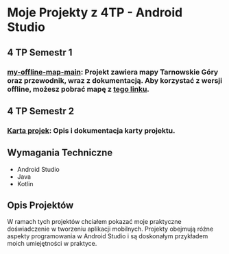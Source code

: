 # Moje Projekty z 4TP - Android Studio

## 4 TP Semestr 1

### [my-offline-map-main](https://github.com/szymon7890/AndroidStudio-4TP/tree/main/4%20TP%20android%20semestr%201/my-offline-map-main): Projekt zawiera mapy Tarnowskie Góry oraz przewodnik, wraz z dokumentacją. Aby korzystać z wersji offline, możesz pobrać mapę z [tego linku](https://download.mapsforge.org/maps/v5/europe/poland.map).

## 4 TP Semestr 2

### [Karta projek](tuhttps://github.com/szymon7890/AndroidStudio-4TP/tree/main/4%20TP%20android%20semestr%202): Opis i dokumentacja karty projektu.

## Wymagania Techniczne

- Android Studio
- Java
- Kotlin

## Opis Projektów

W ramach tych projektów chciałem pokazać moje praktyczne doświadczenie w tworzeniu aplikacji mobilnych. Projekty obejmują różne aspekty programowania w Android Studio i są doskonałym przykładem moich umiejętności w praktyce.
